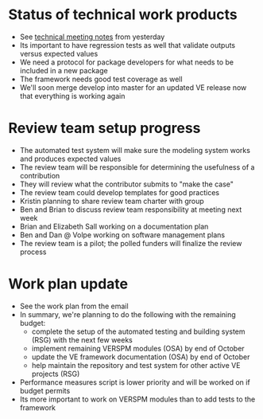 # Status of technical work products
  - See [technical meeting notes](https://github.com/gregorbj/VisionEval/wiki/Project-Meeting-2017.07.06) from yesterday
  - Its important to have regression tests as well that validate outputs versus expected values
  - We need a protocol for package developers for what needs to be included in a new package
  - The framework needs good test coverage as well
  - We'll soon merge develop into master for an updated VE release now that everything is working again

# Review team setup progress
  - The automated test system will make sure the modeling system works and produces expected values
  - The review team will be responsible for determining the usefulness of a contribution
  - They will review what the contributor submits to "make the case"
  - The review team could develop templates for good practices
  - Kristin planning to share review team charter with group
  - Ben and Brian to discuss review team responsibility at meeting next week
  - Brian and Elizabeth Sall working on a documentation plan
  - Ben and Dan @ Volpe working on software management plans
  - The review team is a pilot; the polled funders will finalize the review process

# Work plan update
  - See the work plan from the email
  - In summary, we're planning to do the following with the remaining budget:
    - complete the setup of the automated testing and building system (RSG) with the next few weeks
    - implement remaining VERSPM modules (OSA) by end of October
    - update the VE framework documentation (OSA) by end of October
    - help maintain the repository and test system for other active VE projects (RSG)
  - Performance measures script is lower priority and will be worked on if budget permits
  - Its more important to work on VERSPM modules than to add tests to the framework

